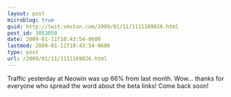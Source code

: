 ```yaml
---
layout: post
microblog: true
guid: http://twit.vmstan.com/2009/01/11/1111169026.html
post_id: 3053050
date: 2009-01-11T10:43:54-0600
lastmod: 2009-01-11T10:43:54-0600
type: post
url: /2009/01/11/1111169026.html
---
```

Traffic yesterday at Neowin was up 66% from last month. Wow... thanks for everyone who spread the word about the beta links! Come back soon!
